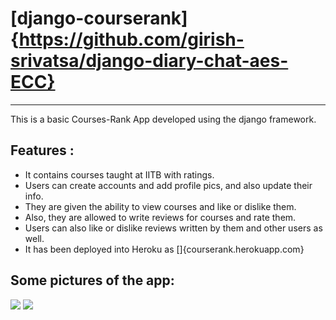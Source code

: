 # [django-courserank]{https://github.com/girish-srivatsa/django-diary-chat-aes-ECC} #
--------------------------------------------------------

This is a basic Courses-Rank App developed using the django framework. 

## Features : ##
* It contains courses taught at IITB with ratings. 
* Users can create accounts and add profile pics, and also update their info.
* They are given the ability to view courses and like or dislike them.
* Also, they are allowed to write reviews for courses and rate them. 
* Users can also like or dislike reviews written by them and other users as well.
* It has been deployed into Heroku as []{courserank.herokuapp.com}

## Some pictures of the app: ##

![](media/Courserank-1.png)
![](media/Courserank-2.png)


